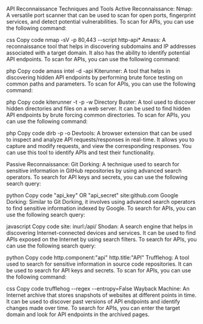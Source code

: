 API Reconnaissance Techniques and Tools
Active Reconnaissance:
Nmap: A versatile port scanner that can be used to scan for open ports, fingerprint services, and detect potential vulnerabilities. To scan for APIs, you can use the following command:

css
Copy code
nmap -sV <target IP> -p 80,443 --script http-api*
Amass: A reconnaissance tool that helps in discovering subdomains and IP addresses associated with a target domain. It also has the ability to identify potential API endpoints. To scan for APIs, you can use the following command:

php
Copy code
amass intel -d <target domain> -api
Kiterunner: A tool that helps in discovering hidden API endpoints by performing brute force testing on common paths and parameters. To scan for APIs, you can use the following command:

php
Copy code
kiterunner -t <target URL> -p <port> -w <wordlist>
Directory Buster: A tool used to discover hidden directories and files on a web server. It can be used to find hidden API endpoints by brute forcing common directories. To scan for APIs, you can use the following command:

php
Copy code
dirb <target URL> -p <port> -o <output file>
Devtools: A browser extension that can be used to inspect and analyze API requests/responses in real-time. It allows you to capture and modify requests, and view the corresponding responses. You can use this tool to identify APIs and test their functionality.

Passive Reconnaissance:
Git Dorking: A technique used to search for sensitive information in GitHub repositories by using advanced search operators. To search for API keys and secrets, you can use the following search query:

python
Copy code
"api_key" OR "api_secret" site:github.com
Google Dorking: Similar to Git Dorking, it involves using advanced search operators to find sensitive information indexed by Google. To search for APIs, you can use the following search query:

javascript
Copy code
site:<target domain> inurl:/api/
Shodan: A search engine that helps in discovering Internet-connected devices and services. It can be used to find APIs exposed on the Internet by using search filters. To search for APIs, you can use the following search query:

python
Copy code
http.component:"api" http.title:"API" 
Trufflehog: A tool used to search for sensitive information in source code repositories. It can be used to search for API keys and secrets. To scan for APIs, you can use the following command:

css
Copy code
trufflehog --regex --entropy=False <target repository>
Wayback Machine: An Internet archive that stores snapshots of websites at different points in time. It can be used to discover past versions of API endpoints and identify changes made over time. To search for APIs, you can enter the target domain and look for API endpoints in the archived pages.
